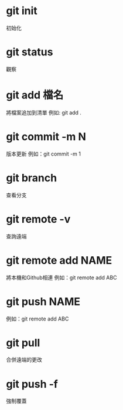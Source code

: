 # git init
初始化

# git status
觀察

# git add 檔名
將檔案追加到清單
例如: git add .

# git commit -m N
版本更新
例如：git commit -m 1

# git branch
查看分支

# git remote -v
查詢遠端

# git remote add NAME
將本機和Github相連
例如：git remote add ABC

# git push NAME
例如：git remote add ABC

# git pull
合併遠端的更改

# git push -f
強制覆蓋
